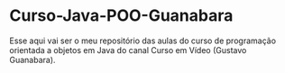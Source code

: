 # Curso-Java-POO-Guanabara
Esse aqui vai ser o meu repositório das aulas do curso de programação orientada a objetos em Java do canal Curso em Vídeo (Gustavo Guanabara).
